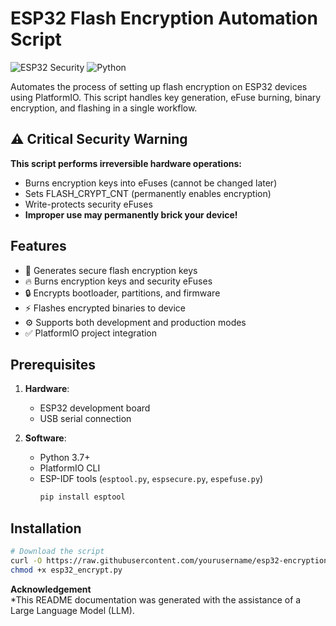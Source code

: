 # ESP32 Flash Encryption Automation Script

![ESP32 Security](https://img.shields.io/badge/ESP32-Security-critical)
![Python](https://img.shields.io/badge/Python-3.7%2B-blue)

Automates the process of setting up flash encryption on ESP32 devices using PlatformIO. This script handles key generation, eFuse burning, binary encryption, and flashing in a single workflow.

## ⚠️ Critical Security Warning

**This script performs irreversible hardware operations:**
- Burns encryption keys into eFuses (cannot be changed later)
- Sets FLASH_CRYPT_CNT (permanently enables encryption)
- Write-protects security eFuses
- **Improper use may permanently brick your device!**

## Features
- 🔑 Generates secure flash encryption keys
- 🔥 Burns encryption keys and security eFuses
- 🔒 Encrypts bootloader, partitions, and firmware
- ⚡ Flashes encrypted binaries to device
- ⚙️ Supports both development and production modes
- ✅ PlatformIO project integration

## Prerequisites
1. **Hardware**:
   - ESP32 development board
   - USB serial connection

2. **Software**:
   - Python 3.7+
   - PlatformIO CLI
   - ESP-IDF tools (`esptool.py`, `espsecure.py`, `espefuse.py`)
     ```bash
     pip install esptool
     ```

## Installation
```bash
# Download the script
curl -O https://raw.githubusercontent.com/yourusername/esp32-encryption/main/esp32_encrypt.py
chmod +x esp32_encrypt.py
```

**Acknowledgement**  
*This README documentation was generated with the assistance of a Large Language Model (LLM).
